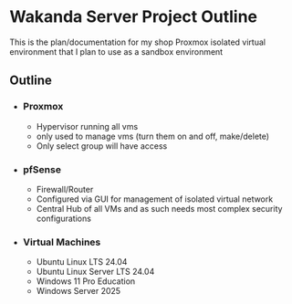 # Wakanda Server Project Outline
  This is the plan/documentation for my shop Proxmox isolated virtual environment that I plan to use as a sandbox environment

## Outline
- ### Proxmox
  - Hypervisor running all vms
  - only used to manage vms (turn them on and off, make/delete)
  - Only select group will have access
- ### pfSense
  -  Firewall/Router
  -  Configured via GUI for management of isolated virtual network
  -  Central Hub of all VMs and as such needs most complex security configurations
- ### Virtual Machines
  - Ubuntu Linux LTS 24.04
  - Ubuntu Linux Server LTS 24.04
  - Windows 11 Pro Education
  - Windows Server 2025
